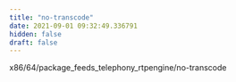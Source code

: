 ```yaml
---
title: "no-transcode"
date: 2021-09-01 09:32:49.336791
hidden: false
draft: false
---
```


x86/64/package_feeds_telephony_rtpengine/no-transcode

